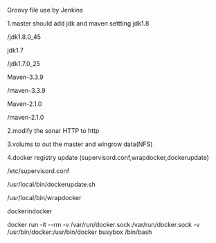 Groovy file use by Jenkins

1.master should add jdk and maven settting
jdk1.8  

/jdk1.8.0_45  

jdk1.7  

/jdk1.7.0_25

Maven-3.3.9

/maven-3.3.9

Maven-2.1.0

/maven-2.1.0

2.modify the sonar HTTP to http

3.volums to out the master and wingrow data(NFS)

4.docker registry update (supervisord.conf,wrapdocker,dockerupdate) 

/etc/supervisord.conf 

/usr/local/bin/dockerupdate.sh 

/usr/local/bin/wrapdocker


dockerindocker

docker run -it --rm -v /var/run/docker.sock:/var/run/docker.sock -v /usr/bin/docker:/usr/bin/docker busybox /bin/bash
